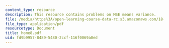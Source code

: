 ```yaml
---
content_type: resource
description: This resource contains problems on MSE means variance.
file: /media/https%3A/open-learning-course-data-rc.s3.amazonaws.com/18-443-statistics-for-applications-fall-2006/fd9b9957848954802ccf116f0069a0ed_home8.pdf
file_type: application/pdf
resourcetype: Document
title: home8.pdf
uid: fd9b9957-8489-5480-2ccf-116f0069a0ed
---
```

